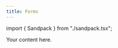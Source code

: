 ```yaml
---
title: Forms
---
```


import { Sandpack } from "./sandpack.tsx";

<Sandpack>

Your content here.

</Sandpack>
